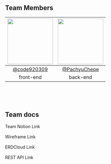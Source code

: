 ## Team Members
|<img src="https://avatars.githubusercontent.com/u/95957270?v=4" width="150" height="150"/>|<img src="https://avatars.githubusercontent.com/u/145348244?v=4" width="150" height="150"/>|
|:-:|:-:|
|[@code920309](https://github.com/code920309)|[@PachyuChepe](https://github.com/PachyuChepe)
front-end|back-end

</br></br></br>

## Team docs
Team Notion Link</br>
</br>
Wireframe Link</br>
</br>
ERDCloud Link</br>
</br>
REST API Link</br>
</br>
